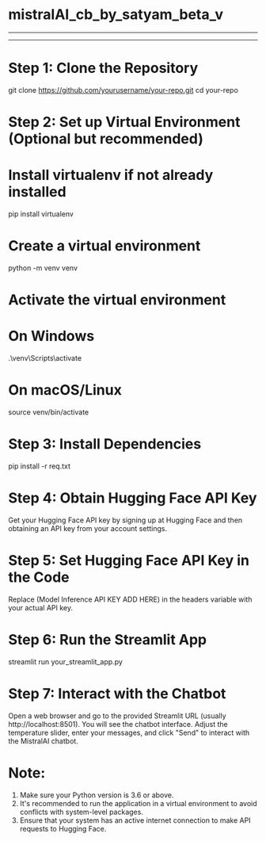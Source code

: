 # mistralAI_cb_by_satyam_beta_v

---

---
# Step 1: Clone the Repository

git clone https://github.com/yourusername/your-repo.git
cd your-repo

# Step 2: Set up Virtual Environment (Optional but recommended)

# Install virtualenv if not already installed
pip install virtualenv

# Create a virtual environment
python -m venv venv

# Activate the virtual environment
# On Windows
.\venv\Scripts\activate
# On macOS/Linux
source venv/bin/activate


# Step 3: Install Dependencies

pip install -r req.txt

# Step 4: Obtain Hugging Face API Key

Get your Hugging Face API key by signing up at Hugging Face and then obtaining an API key from your account settings.

# Step 5: Set Hugging Face API Key in the Code

Replace (Model Inference API KEY ADD HERE) in the headers variable with your actual API key.

# Step 6: Run the Streamlit App

streamlit run your_streamlit_app.py

# Step 7: Interact with the Chatbot

Open a web browser and go to the provided Streamlit URL (usually http://localhost:8501). You will see the chatbot interface. Adjust the temperature slider, enter your messages, and click "Send" to interact with the MistralAI chatbot.

# Note:
1. Make sure your Python version is 3.6 or above.
2. It's recommended to run the application in a virtual environment to avoid conflicts with system-level packages.
3. Ensure that your system has an active internet connection to make API requests to Hugging Face.

